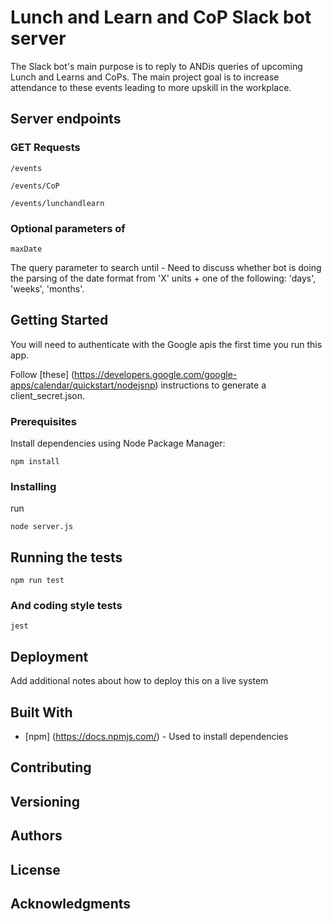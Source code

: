 # Lunch and Learn and CoP Slack bot server

The Slack bot's main purpose is to reply to ANDis queries of upcoming Lunch and Learns and CoPs. The main project goal is to increase attendance to these events leading to more upskill in the workplace.

## Server endpoints

### GET Requests 

```
/events
```

```
/events/CoP
```

```
/events/lunchandlearn
```

### Optional parameters of 
```
maxDate
```

The query parameter to search until - Need to discuss whether bot is doing the parsing of the date format from
'X' units + 
one of the following: 'days', 'weeks', 'months'.

## Getting Started
You will need to authenticate with the Google apis the first time you run this app. 

Follow [these] (https://developers.google.com/google-apps/calendar/quickstart/nodejsnp) instructions to generate a client_secret.json. 

### Prerequisites

Install dependencies using Node Package Manager:

```
npm install
```

### Installing

run
```
node server.js
```

## Running the tests

```
npm run test
```

### And coding style tests

```
jest
```

## Deployment

Add additional notes about how to deploy this on a live system

## Built With

* [npm] (https://docs.npmjs.com/) - Used to install dependencies

## Contributing

## Versioning

## Authors

## License

## Acknowledgments





